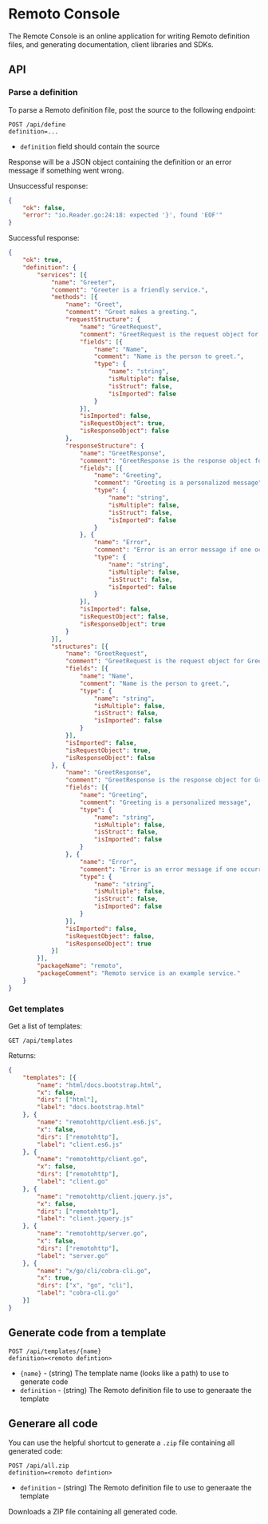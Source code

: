 # Remoto Console

The Remote Console is an online application for writing Remoto definition files, and generating documentation, client libraries and SDKs.

## API

### Parse a definition

To parse a Remoto definition file, post the source to the following endpoint:

```
POST /api/define
definition=...
```

* `definition` field should contain the source

Response will be a JSON object containing the definition or an error message if something went wrong.

Unsuccessful response:

```json
{
	"ok": false,
	"error": "io.Reader.go:24:18: expected '}', found 'EOF'"
}
```

Successful response:

```json
{
	"ok": true,
	"definition": {
		"services": [{
			"name": "Greeter",
			"comment": "Greeter is a friendly service.",
			"methods": [{
				"name": "Greet",
				"comment": "Greet makes a greeting.",
				"requestStructure": {
					"name": "GreetRequest",
					"comment": "GreetRequest is the request object for Greeter.Greet.",
					"fields": [{
						"name": "Name",
						"comment": "Name is the person to greet.",
						"type": {
							"name": "string",
							"isMultiple": false,
							"isStruct": false,
							"isImported": false
						}
					}],
					"isImported": false,
					"isRequestObject": true,
					"isResponseObject": false
				},
				"responseStructure": {
					"name": "GreetResponse",
					"comment": "GreetResponse is the response object for Greeter.Greet.",
					"fields": [{
						"name": "Greeting",
						"comment": "Greeting is a personalized message",
						"type": {
							"name": "string",
							"isMultiple": false,
							"isStruct": false,
							"isImported": false
						}
					}, {
						"name": "Error",
						"comment": "Error is an error message if one occurred.",
						"type": {
							"name": "string",
							"isMultiple": false,
							"isStruct": false,
							"isImported": false
						}
					}],
					"isImported": false,
					"isRequestObject": false,
					"isResponseObject": true
				}
			}],
			"structures": [{
				"name": "GreetRequest",
				"comment": "GreetRequest is the request object for Greeter.Greet.",
				"fields": [{
					"name": "Name",
					"comment": "Name is the person to greet.",
					"type": {
						"name": "string",
						"isMultiple": false,
						"isStruct": false,
						"isImported": false
					}
				}],
				"isImported": false,
				"isRequestObject": true,
				"isResponseObject": false
			}, {
				"name": "GreetResponse",
				"comment": "GreetResponse is the response object for Greeter.Greet.",
				"fields": [{
					"name": "Greeting",
					"comment": "Greeting is a personalized message",
					"type": {
						"name": "string",
						"isMultiple": false,
						"isStruct": false,
						"isImported": false
					}
				}, {
					"name": "Error",
					"comment": "Error is an error message if one occurred.",
					"type": {
						"name": "string",
						"isMultiple": false,
						"isStruct": false,
						"isImported": false
					}
				}],
				"isImported": false,
				"isRequestObject": false,
				"isResponseObject": true
			}]
		}],
		"packageName": "remoto",
		"packageComment": "Remoto service is an example service."
	}
}
```

### Get templates

Get a list of templates:

```
GET /api/templates
```

Returns:

```json
{
	"templates": [{
		"name": "html/docs.bootstrap.html",
		"x": false,
		"dirs": ["html"],
		"label": "docs.bootstrap.html"
	}, {
		"name": "remotohttp/client.es6.js",
		"x": false,
		"dirs": ["remotohttp"],
		"label": "client.es6.js"
	}, {
		"name": "remotohttp/client.go",
		"x": false,
		"dirs": ["remotohttp"],
		"label": "client.go"
	}, {
		"name": "remotohttp/client.jquery.js",
		"x": false,
		"dirs": ["remotohttp"],
		"label": "client.jquery.js"
	}, {
		"name": "remotohttp/server.go",
		"x": false,
		"dirs": ["remotohttp"],
		"label": "server.go"
	}, {
		"name": "x/go/cli/cobra-cli.go",
		"x": true,
		"dirs": ["x", "go", "cli"],
		"label": "cobra-cli.go"
	}]
}
```

## Generate code from a template

```
POST /api/templates/{name}
definition=<remoto defintion>
```

* `{name}` - (string) The template name (looks like a path) to use to generate code
* `definition` - (string) The Remoto definition file to use to generaate the template

## Generare all code

You can use the helpful shortcut to generate a `.zip` file containing all generated code:

```
POST /api/all.zip
definition=<remoto defintion>
```

* `definition` - (string) The Remoto definition file to use to generaate the template

Downloads a ZIP file containing all generated code.
